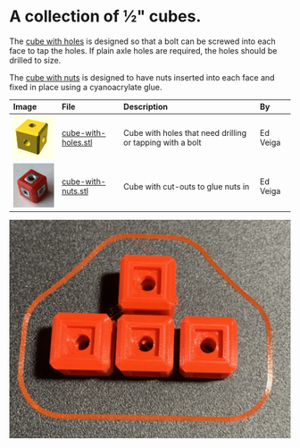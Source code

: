 # A collection of &frac12;" cubes.

The [cube with holes](stl/cube-with-holes.stl) is designed so that a bolt can be
screwed into each face to tap the holes.  If plain axle holes are required, the
holes should be drilled to size.

The [cube with nuts](stl/cube-with-nuts.stl) is designed to have nuts inserted into
each face and fixed in place using a cyanoacrylate glue.

Image | File | Description | By
:--- | :--- | :--- | :---
[<img src="images/cube-with-holes.png" width="100">](stl/cube-with-holes.stl) | [cube-with-holes.stl](stl/cube-with-holes.stl) | Cube with holes that need drilling or tapping with a bolt | Ed Veiga
[<img src="images/cube-with-nuts.jpg" width="100">](stl/cube-with-nuts.stl) | [cube-with-nuts.stl](stl/cube-with-nuts.stl) | Cube with cut-outs to glue nuts in | Ed Veiga

![Cubes](images/cubes.jpg)
